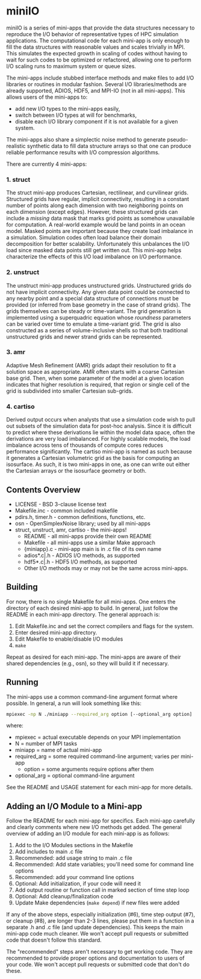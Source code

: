 # miniIO

miniIO is a series of mini-apps that provide the data structures necessary 
to reproduce the I/O behavior of representative types of HPC simulation 
applications.  The computational code for each mini-app is only enough to fill
the data structures with reasonable values and scales trivially in MPI. This
simulates the expected growth in scaling of codes without having to wait for
such codes to be optimized or refactored, allowing one to perform I/O
scaling runs to maximum system or queue sizes.

The mini-apps include stubbed interface methods and make files to add I/O
libraries or routines in modular fashion. Several I/O libraries/methods are 
already supported, ADIOS, HDF5, and MPI-IO (not in all mini-apps).  This allows
users of the mini-apps to:

- add new I/O types to the mini-apps easily, 
- switch between I/O types at will for benchmarks, 
- disable each I/O library component if it is not available for a given system. 

The mini-apps also share a simplectic noise method to generate 
pseudo-realistic synthetic data to fill data structure arrays so that one can 
produce reliable performance results with I/O compression algorithms.

There are currently 4 mini-apps:

### 1. struct

The struct mini-app produces Cartesian, rectilinear, and curvilinear grids.
Structured grids have regular, implicit connectivity, resulting in a constant
number of points along each dimension with two neighboring points on each
dimension (except edges).  However, these structured grids can include a
_missing_ data mask that marks grid points as somehow unavailable for
computation.  A real-world example would be land points in an ocean model. Masked points are important because they create load imbalance in a simulation. Simulation codes often load balance their domain decomposition for better scalability. Unfortunately this unbalances the I/O load since masked data points still get written out. This mini-app helps characterize the effects of this I/O load imbalance on I/O performance.

### 2. unstruct

The unstruct mini-app produces unstructured grids.	Unstructured grids do not
have implicit connectivity.  Any given data point could be connected to any
nearby point and a special data structure of connections must be provided (or
inferred from base geometry in the case of strand grids).  The grids themselves
can be steady or time-variant.  The grid generation is implemented using a
superquadric equation whose _roundness_ parameters can be varied over time to
emulate a time-variant grid.  The grid is also constructed as a series of
volume-inclusive shells so that both traditional unstructured grids and newer
strand grids can be represented.

### 3. amr

Adaptive Mesh Refinement (AMR) grids adapt their resolution to fit a solution
space as appropriate.  AMR often starts with a coarse Cartesian base grid. Then,
when some parameter of the model at a given location indicates that higher
resolution is required, that region or single cell of the grid is subdivided
into smaller Cartesian sub-grids. 

### 4. cartiso

Derived output occurs when analysts that use a simulation code wish to pull out
subsets of the simulation data for post-hoc analysis.  Since it is difficult to
predict where these derivations lie within the model data space, often the
derivations are very load imbalanced.  For highly scalable models, the load
imbalance across tens of thousands of compute cores reduces performance
significantly.  The cartiso mini-app is named as such because it generates a Cartesian volumetric grid as the basis for computing an isosurface. As such, it is two mini-apps in one, as one can write out either the Cartesian arrays or the isosurface geometry or both.

## Contents Overview

- LICENSE - BSD 3-clause license text
- Makefile.inc - common included makefile
- pdirs.h, timer.h - common definitions, functions, etc.
- osn - OpenSimplexNoise library; used by all mini-apps
- struct, unstruct, amr, cartiso - the mini-apps!
    - README - all mini-apps provide their own README
    - Makefile - all mini-apps use a similar Make approach
    - {miniapp}.c - mini-app main is in .c file of its own name
    - adios*.c|.h - ADIOS I/O methods, as supported
    - hdf5*.c|.h - HDF5 I/O methods, as supported
    - Other I/O methods may or may not be the same across mini-apps.

## Building

For now, there is no single Makefile for all mini-apps.  One enters the
directory of each desired mini-app to build.  In general, just follow the README
in each mini-app directory.  The general approach is:
1. Edit Makefile.inc and set the correct compilers and flags for the system.
2. Enter desired mini-app directory.
3. Edit Makefile to enable/disable I/O modules
4. ``make``

Repeat as desired for each mini-app.  The mini-apps are aware of their shared
dependencies (e.g., osn), so they will build it if necessary.

## Running

The mini-apps use a common command-line argument format where possible.  In
general, a run will look something like this:
```sh
mpiexec -np N ./miniapp --required_arg option [--optional_arg option]
```
where:
- mpiexec = actual executable depends on your MPI implementation
- N = number of MPI tasks
- miniapp = name of actual mini-app
- required_arg = some required command-line argument; varies per mini-app
    - option = some arguments require options after them
- optional_arg = optional command-line argument

See the README and USAGE statement for each mini-app for more details.

## Adding an I/O Module to a Mini-app

Follow the README for each mini-app for specifics.  Each mini-app carefully and
clearly comments where new I/O methods get added.  The general overview of
adding an I/O module for each mini-app is as follows:
1. Add to the I/O Modules sections in the Makefile
2. Add includes to main .c file
3. Recommended: add usage string to main .c file
4. Recommended: Add state variables; you'll need some for command line options
5. Recommended: add your command line options
6. Optional: Add initialization, if your code will need it
7. Add output routine or function call in marked section of time step loop
8. Optional: Add cleanup/finalization code
9. Update Make dependencies (``make depend``) if new files were added

If any of the above steps, especially initialization (#6), time step output
(#7), or cleanup (#8), are longer than 2-3 lines, please put them in a function
in a separate .h and .c file (and update dependencies).  This keeps the main
mini-app code much cleaner.  We won't accept pull requests or submitted code
that doesn't follow this standard.

The "recommended" steps aren't necessary to get working code.  They are
recommended to provide proper options and documentation to users of your code.
We won't accept pull requests or submitted code that don't do these.

